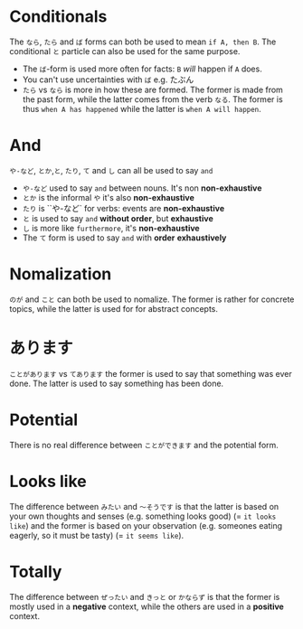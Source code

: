 # Conditionals

The `なら`, `たら` and `ば` forms can both be used to mean `if A, then B`. The conditional `と` particle can also be used for the same purpose.

* The `ば`-form is used more often for facts: `B` _will_ happen if `A` does.
* You can't use uncertainties with `ば` e.g. たぶん
* `たら` vs `なら` is more in how these are formed. The former is made from the past form, while the latter comes from the verb `なる`. The former is thus `when A has happened` while the latter is `when A will happen`.

# And

`や-など`, `とか`,`と`, `たり`, `て` and `し` can all be used to say `and`

* `や-など` used to say `and` between nouns. It's non **non-exhaustive**
* `とか` is the informal `や` it's also **non-exhaustive**
* `たり` is ``や-など` for verbs: events are **non-exhaustive**
* `と` is used to say `and` **without order**, but **exhaustive**
* `し` is more like `furthermore`, it's **non-exhaustive**
* The `て` form is used to say `and` with **order** **exhaustively**

# Nomalization

`のが` and `こと` can both be used to nomalize. The former is rather for concrete topics, while the latter is used for for abstract concepts.

# あります

`ことがあります` vs `てあります` the former is used to say that something was ever done. The latter is used to say something has been done.

# Potential

There is no real difference between `ことができます` and the potential form.

# Looks like

The difference between `みたい` and `～そうです` is that the latter is based on your own thoughts and senses (e.g. something looks good) (= `it looks like`) and the former is based on your observation (e.g. someones eating eagerly, so it must be tasty) (= `it seems like`).

# Totally

The difference between `ぜったい` and `きっと` or `かならず` is that the former is mostly used in a **negative** context, while the others are used in a **positive** context.

